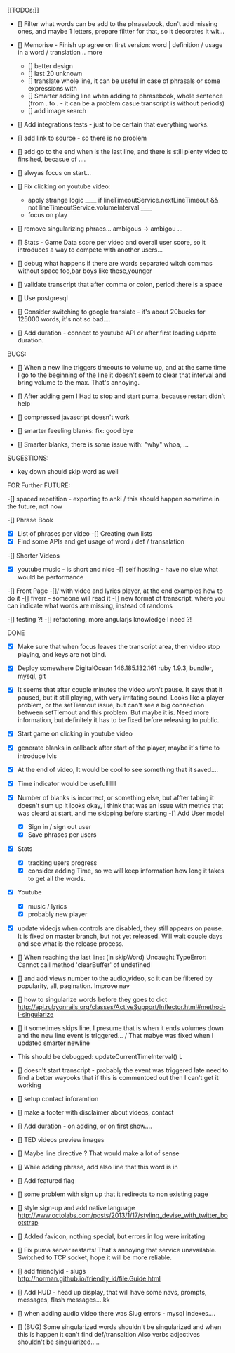 [[TODOs:]]

- [] Filter what words can be add to the phrasebook, don't add missing ones, and maybe 1 letters, prepare filtter for that, so it decorates it wit...
- [] Memorise - Finish up agree on first version: word | definition / usage in a word / translation .. more
  - [] better design
  - [] last 20 unknown
  - [] translate whole line, it can be useful in case of phrasals or some expressions with 
  - [] Smarter adding line when adding to phrasebook, whole sentence (from . to . - it can be a problem casue transcript is without periods)
  - [] add image search

- [] Add integrations tests - just to be certain that everything works.
- [] add link to source - so there is no problem
- [] add go to the end when is the last line, and there is still plenty video to finsihed, becasue of ....
- [] alwyas focus on start...


- [] Fix clicking on youtube video:
    - apply strange logic ____ if lineTimeoutService.nextLineTimeout && not lineTimeoutService.volumeInterval ____
    - focus on play 

- [] remove singularizing phraes... ambigous -> ambigou ...
- [] Stats - Game Data score per video and overall user score, so it introduces a way to compete with another users...

- [] debug what happens if there are words separated witch commas without space foo,bar  boys like these,younger
- [] validate transcript that after comma or colon, period there is a space

- [] Use postgresql
- [] Consider switching to google translate - it's about 20bucks for 125000 words, it's not so bad....
- [] Add duration - connect to youtube API or after first loading udpate duration.

BUGS:
- [] When a new line triggers timeouts to volume up, and at the same time I go to the beginning of the line it doesn't seem to clear that interval and bring volume to the max. That's annoying. 
- [] After adding gem I Had to stop and start puma, because restart didn't help
- [] compressed javascript doesn't work

- [] smarter feeeling blanks: fix: good bye
- [] Smarter blanks, there is some issue with: "why" whoa, ...

SUGESTIONS:

- key down should skip word as well

FOR Further FUTURE:

-[] spaced repetition - exporting to anki / this should happen sometime in the future, not now

-[] Phrase Book
  -[x] List of phrases per video
  -[] Creating own lists
  -[x] Find some APIs and get usage of word / def / transalation

-[] Shorter Videos
  -[x] youtube music - is short and nice
  -[] self hosting - have no clue what would be performance

-[] Front Page 
  -[]/ with video and lyrics player, at the end examples how to do it
  -[] fiverr - someone will read it
  -[] new format of transcript, where you can indicate what words are missing, instead of randoms

-[] testing ?!
-[] refactoring, more angularjs knowledge I need ?!

DONE

-[x] Make sure that when focus leaves the transcript area, then video stop playing, and keys are not bind.
-[x] Deploy somewhere
  DigitalOcean 146.185.132.161
  ruby 1.9.3, bundler, mysql, git

-[x] It seems that after couple minutes the video won't pause. It says that it paused, but it still playing, with very irritating sound. Looks like a player problem, or the setTiemout issue, but can't see a big connection between setTiemout and this problem.  But maybe it is. Need more information, but definitely it has to be fixed before releasing to public.

- [x] Start game on clicking in youtube video
- [x] generate blanks in callback after start of the player, maybe it's time to introduce lvls
- [x] At the end of video, It would be cool to see something that it saved....
- [x] Time indicator would be usefulllllll
- [x] Number of blanks is incorrect, or something else, but affter tabing it doesn't sum up
  it looks okay, I think that was an issue with metrics that was cleard at start, and me skipping before starting
-[] Add User model
  -[x] Sign in / sign out user
  -[x] Save phrases per users
-[x] Stats 
  -[x] tracking users progress
  -[x] consider adding Time, so we will keep information how long it takes to get all the words.
-[x] Youtube 
  -[x] music / lyrics
  -[x] probably new player
-[x] update videojs when controls are disabled, they still appears on pause. It is fixed on master branch, but not yet released. Will wait couple days and see what is the release process.

- [] When reaching the last line: (in skipWord) Uncaught TypeError: Cannot call method 'clearBuffer' of undefined 
- [] and add views number to the audio_video, so it can be filtered by popularity, all, pagination. Improve nav
- [] how to singularize words before they goes to dict http://api.rubyonrails.org/classes/ActiveSupport/Inflector.html#method-i-singularize
- [] it sometimes skips line, I presume that is when it ends volumes down and the new line event is triggered... / That mabye was fixed when I updated smarter newline
- This should be debugged: updateCurrentTimeInterval()
  L
- [] doesn't start transcript - probably the event was triggered late need to find a better wayooks that if this is commentoed out then I can't get it working
- [] setup contact inforamtion
- [] make a footer with disclaimer about videos, contact
- [] Add duration - on adding, or on first show....
- [] TED videos preview images
- [] Maybe line directive ? That would make a lot of sense
- [] While adding phrase, add also line that this word is in
- [] Add featured flag
- [] some problem with sign up that it redirects to non existing page
- [] style sign-up and add native language
  http://www.octolabs.com/posts/2013/1/17/styling_devise_with_twitter_bootstrap
- [] Added favicon, nothing special, but errors in log were irritating

- [] Fix puma server restarts! That's annoying that service unavailable. 
     Switched to TCP socket, hope it will be more reliable.
- [] add friendlyid - slugs http://norman.github.io/friendly_id/file.Guide.html
- [] Add HUD - head up display, that will have some navs, prompts, messages, flash messages....kk
- [] when adding audio video there was Slug errors - mysql indexes....
- [] (BUG) Some singularized words shouldn't be singularized and when this is happen it can't find def/transaltion
     Also verbs adjectives shouldn't be singularized.....

